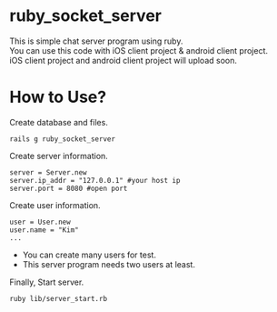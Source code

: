 ruby_socket_server
===================

This is simple chat server program using ruby.<br />
You can use this code with iOS client project & android client project.<br />
iOS client project and android client project will upload soon.<br />

How to Use?
===================

Create database and files.

<pre><code>rails g ruby_socket_server
</code></pre>

Create server information.

<pre><code>server = Server.new<br />server.ip_addr = "127.0.0.1" #your host ip<br />server.port = 8080 #open port
</code></pre>

Create user information.

<pre><code>user = User.new<br />user.name = "Kim"<br />...
</code></pre>

*   You can create many users for test.
*   This server program needs two users at least.

Finally, Start server.

<pre><code>ruby lib/server_start.rb</code></pre>